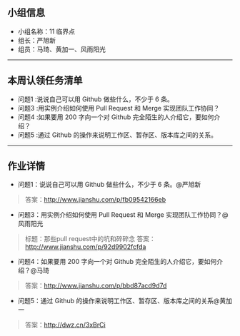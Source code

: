 
## 小组信息
- 小组名称：11 临界点
- 组长：严旭新
- 组员：马琦、黄加一、风雨阳光

----
## 本周认领任务清单
- 问题1 :说说自己可以用 Github 做些什么，不少于 6 条。
- 问题3 :用实例介绍如何使用 Pull Request 和 Merge 实现团队工作协同？
- 问题4 :如果要用 200 字向一个对 Github 完全陌生的人介绍它，要如何介绍？
- 问题5 :通过 Github 的操作来说明工作区、暂存区、版本库之间的关系。

------
## 作业详情
- 问题1：说说自己可以用 Github 做些什么，不少于 6 条。@严旭新
> 答案：http://www.jianshu.com/p/fb09542166eb

- 问题3：用实例介绍如何使用 Pull Request 和 Merge 实现团队工作协同？@风雨阳光
> 标题：那些pull request中的坑和碎碎念
> 答案：http://www.jianshu.com/p/92d9902fcfda

- 问题4：如果要用 200 字向一个对 Github 完全陌生的人介绍它，要如何介绍？@马琦
> 答案：http://www.jianshu.com/p/bbd87acd9d7d

- 问题5：通过 Github 的操作来说明工作区、暂存区、版本库之间的关系@黄加一
> 答案：http://dwz.cn/3xBrCi
